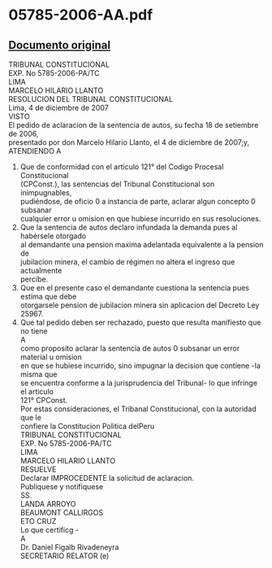 
05785-2006-AA.pdf
=================
  
[Documento original](https://tc.gob.pe/jurisprudencia/2007/05785-2006-AA.pdf)  
---  
TRIBUNAL CONSTITUCIONAL  
EXP. No 5785-2006-PA/TC  
LIMA  
MARCELO HILARIO LLANTO  
RESOLUCION DEL TRIBUNAL CONSTITUCIONAL  
Lima, 4 de diciembre de 2007  
VISTO  
El pedido de aclaracion de la sentencia de autos, su fecha 18 de setiembre de 2006,  
presentado por don Marcelo Hilario Llanto, el 4 de diciembre de 2007;y,  
ATENDIENDO A  
1. Que de conformidad con el articulo 121° del Codigo Procesal Constitucional  
(CPConst.), las sentencias del Tribunal Constitucional son inimpugnables,  
pudiéndose, de oficio 0 a instancia de parte, aclarar algun concepto 0 subsanar  
cualquier error u omision en que hubiese incurrido en sus resoluciones.  
2. Que la sentencia de autos declaro infundada la demanda pues al habérsele otorgado  
al demandante una pension maxima adelantada equivalente a la pension de  
jubilacion minera, el cambio de régimen no altera el ingreso que actualmente  
percibe.  
3. Que en el presente caso el demandante cuestiona la sentencia pues estima que debe  
otorgarsele pension de jubilacion minera sin aplicacion del Decreto Ley 25967.  
4. Que tal pedido deben ser rechazado, puesto que resulta manifiesto que no tiene  
A  
como proposito aclarar la sentencia de autos 0 subsanar un error material u omision  
en que se hubiese incurrido, sino impugnar la decision que contiene -la misma que  
se encuentra conforme a la jurisprudencia del Tribunal- lo que infringe el articulo  
121° CPConst.  
Por estas consideraciones, el Tribanal Constitucional, con la autoridad que le  
confiere la Constitucion Politica delPeru  
TRIBUNAL CONSTITUCIONAL  
EXP. No 5785-2006-PA/TC  
LIMA  
MARCELO HILARIO LLANTO  
RESUELVE  
Declarar IMPROCEDENTE la solicitud de aclaracion.  
Publiquese y notifiquese  
SS.  
LANDA ARROYO  
BEAUMONT CALLIRGOS  
ETO CRUZ  
Lo que certificg -  
A  
Dr. Daniel Figalb Rivadeneyra  
SECRETARIO RELATOR (e)